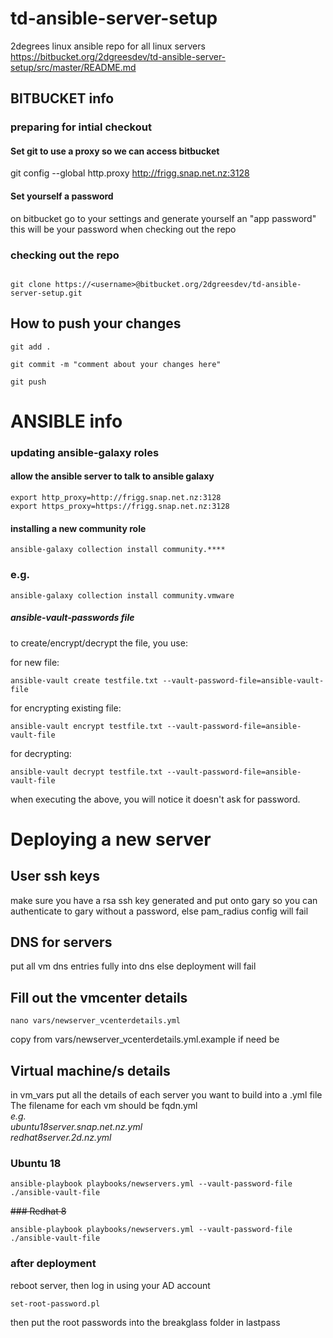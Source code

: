 # td-ansible-server-setup
2degrees linux ansible repo
for all linux servers
https://bitbucket.org/2dgreesdev/td-ansible-server-setup/src/master/README.md 

## BITBUCKET info

### preparing for intial checkout

#### Set git to use a proxy so we can access bitbucket
git config --global http.proxy http://frigg.snap.net.nz:3128

#### Set yourself a password
on bitbucket go to your settings and generate yourself an "app password" this will be your password when checking out the repo


### checking out the repo

```

git clone https://<username>@bitbucket.org/2dgreesdev/td-ansible-server-setup.git

```

## How to push your changes

```
git add .

git commit -m "comment about your changes here"

git push

```

# ANSIBLE info

### updating ansible-galaxy roles

#### allow the ansible server to talk to ansible galaxy
```
export http_proxy=http://frigg.snap.net.nz:3128
export https_proxy=https://frigg.snap.net.nz:3128
```
#### installing a new community role
```
ansible-galaxy collection install community.****
```
### e.g.
```
ansible-galaxy collection install community.vmware
```
##### ansible-vault-passwords file
to create/encrypt/decrypt the file, you use:

for new file:
```
ansible-vault create testfile.txt --vault-password-file=ansible-vault-file
```
for encrypting existing file:
```
ansible-vault encrypt testfile.txt --vault-password-file=ansible-vault-file
```
for decrypting:
```
ansible-vault decrypt testfile.txt --vault-password-file=ansible-vault-file
```
when executing the above, you will notice it doesn't ask for password.


# Deploying a new server

## User ssh keys
make sure you have a rsa ssh key generated and put onto gary so you can authenticate to gary without a password, else pam_radius config will fail

## DNS for servers
put all vm dns entries fully into dns else deployment will fail

## Fill out the vmcenter details
```
nano vars/newserver_vcenterdetails.yml
```
copy from vars/newserver_vcenterdetails.yml.example if need be

## Virtual machine/s details
in vm_vars put all the details of each server you want to build into a .yml file  
The filename for each vm should be fqdn.yml  
_e.g._  
_ubuntu18server.snap.net.nz.yml_  
_redhat8server.2d.nz.yml_  




### Ubuntu 18
```
ansible-playbook playbooks/newservers.yml --vault-password-file ./ansible-vault-file
```
~~### Redhat 8~~
```
ansible-playbook playbooks/newservers.yml --vault-password-file ./ansible-vault-file
```

### after deployment
reboot server, then log in using your AD account
```
set-root-password.pl
```
then put the root passwords into the breakglass folder in lastpass

